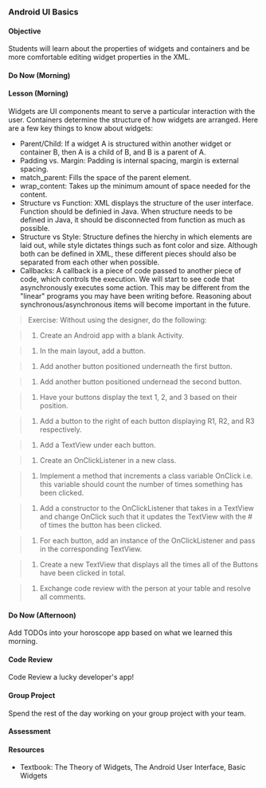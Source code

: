 ### Android UI Basics

#### Objective

Students will learn about the properties of widgets and containers and be more comfortable editing widget properties in the XML.

#### Do Now (Morning)

#### Lesson (Morning)

Widgets are UI components meant to serve a particular interaction with the user. Containers determine the structure of how widgets are arranged. Here are a few key things to know about widgets:
* Parent/Child: If a widget A is structured within another widget or container B, then A is a child of B, and B is a parent of A.
* Padding vs. Margin: Padding is internal spacing, margin is external spacing.
* match_parent: Fills the space of the parent element. 
* wrap_content: Takes up the minimum amount of space needed for the content.
* Structure vs Function: XML displays the structure of the user interface. Function should be definied in Java. When structure needs to be defined in Java, it should be disconnected from function as much as possible.
* Structure vs Style: Structure defines the hierchy in which elements are laid out, while style dictates things such as font color and size. Although both can be defined in XML, these different pieces should also be separated from each other when possible.
* Callbacks: A callback is a piece of code passed to another piece of code, which controls the execution. We will start to see code that asynchronously executes some action. This may be different from the "linear" programs you may have been writing before. Reasoning about synchronous/asynchronous items will become important in the future.


> Exercise: Without using the designer, do the following:

> 1. Create an Android app with a blank Activity.

> 1. In the main layout, add a button.

> 1. Add another button positioned underneath the first button.

> 1. Add another button positioned undernead the second button.

> 1. Have your buttons display the text 1, 2, and 3 based on their position.

> 1. Add a button to the right of each button displaying R1, R2, and R3 respectively.

> 1. Add a TextView under each button.

> 1. Create an OnClickListener in a new class.

> 1. Implement a method that increments a class variable OnClick i.e. this variable should count the number of times something has been clicked.

> 1. Add a constructor to the OnClickListener that takes in a TextView and change OnClick such that it updates the TextView with the # of times the button has been clicked.

> 1. For each button, add an instance of the OnClickListener and pass in the corresponding TextView.

> 1. Create a new TextView that displays all the times all of the Buttons have been clicked in total.

> 1. Exchange code review with the person at your table and resolve all comments.

#### Do Now (Afternoon)

Add TODOs into your horoscope app based on what we learned this morning.

#### Code Review

Code Review a lucky developer's app!

#### Group Project 

Spend the rest of the day working on your group project with your team.

#### Assessment

#### Resources
* Textbook: The Theory of Widgets, The Android User Interface, Basic Widgets
